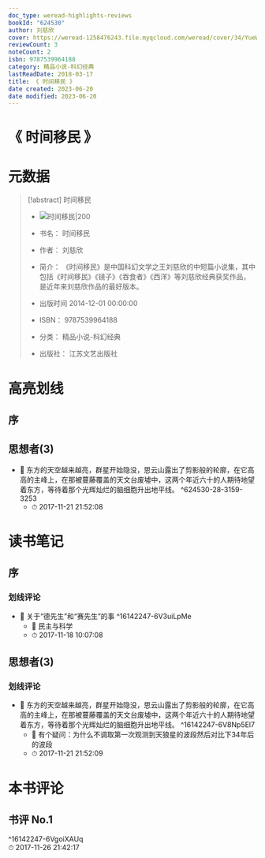 ```yaml
---
doc_type: weread-highlights-reviews
bookId: "624530"
author: 刘慈欣
cover: https://weread-1258476243.file.myqcloud.com/weread/cover/34/YueWen_624530/t7_YueWen_624530.jpg
reviewCount: 3
noteCount: 2
isbn: 9787539964188
category: 精品小说-科幻经典
lastReadDate: 2018-03-17
title: 《 时间移民 》
date created: 2023-06-20
date modified: 2023-06-20
---
```


# 《 时间移民 》

# 元数据

> [!abstract] 时间移民
> - ![ 时间移民|200](https://weread-1258476243.file.myqcloud.com/weread/cover/34/YueWen_624530/t7_YueWen_624530.jpg)
> - 书名： 时间移民
> - 作者： 刘慈欣
> - 简介： 《时间移民》是中国科幻文学之王刘慈欣的中短篇小说集，其中包括《时间移民》《镜子》《吞食者》《西洋》等刘慈欣经典获奖作品，是近年来刘慈欣作品的最好版本。
>
> - 出版时间 2014-12-01 00:00:00
> - ISBN： 9787539964188
> - 分类： 精品小说-科幻经典
> - 出版社： 江苏文艺出版社

# 高亮划线

## 序

## 思想者(3)

- 📌 东方的天空越来越亮，群星开始隐没，思云山露出了剪影般的轮廓，在它高高的主峰上，在那被蔓藤覆盖的天文台废墟中，这两个年近六十的人期待地望着东方，等待着那个光辉灿烂的脑细胞升出地平线。 ^624530-28-3159-3253
    - ⏱ 2017-11-21 21:52:08

# 读书笔记

## 序

### 划线评论

- 📌 关于“德先生”和“赛先生”的事 ^16142247-6V3uiLpMe
    - 💭 民主与科学
    - ⏱ 2017-11-18 10:07:08
   

## 思想者(3)

### 划线评论

- 📌 东方的天空越来越亮，群星开始隐没，思云山露出了剪影般的轮廓，在它高高的主峰上，在那被蔓藤覆盖的天文台废墟中，这两个年近六十的人期待地望着东方，等待着那个光辉灿烂的脑细胞升出地平线。 ^16142247-6V8Np5El7
    - 💭 有个疑问：为什么不调取第一次观测到天狼星的波段然后对比下34年后的波段
    - ⏱ 2017-11-21 21:52:09
   

# 本书评论

## 书评 No.1

 ^16142247-6VgoiXAUq  
⏱ 2017-11-26 21:42:17
